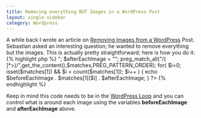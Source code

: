 ```yaml
---
title: Removing everything BUT Images in a WordPress Post
layout: single-sidebar
category: Wordpress
---
```

A while back I wrote an article on <a href="http://chrisschuld.com/2008/08/removing-images-from-a-wordpress-post/">Removing Images from a WordPress</a> Post.  Sebastian asked an interesting question; he wanted to remove everything but the images.  This is actually pretty straightforward; here is how you do it:
{% highlight php %}
        <?php
           $beforeEachImage = "<div>";
           $afterEachImage = "</div>";
           preg_match_all("/(<img [^>]*>)/",get_the_content(),$matches,PREG_PATTERN_ORDER);
           for( $i=0; isset($matches[1]) && $i < count($matches[1]); $i++ ) {
                 echo $beforeEachImage . $matches[1][$i] . $afterEachImage;
           }
        ?>
{% endhighlight %}

Keep in mind this code needs to be in the <a href="http://codex.wordpress.org/The_Loop">WordPress Loop</a> and you can control what is around each image using the variables <strong>beforeEachImage</strong> and <strong>afterEachImage</strong> above.
